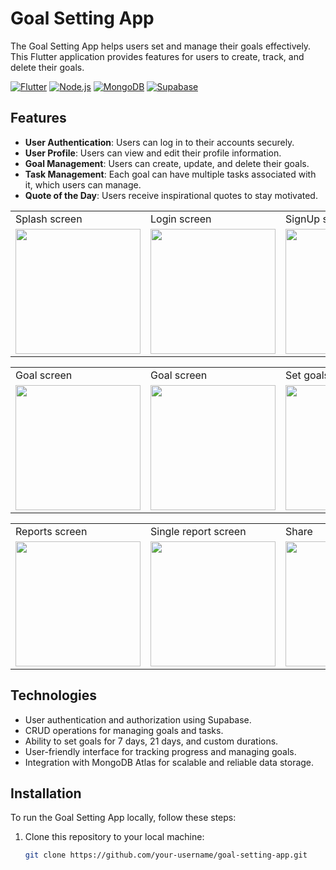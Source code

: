 # Goal Setting App

The Goal Setting App helps users set and manage their goals effectively. This Flutter application provides features for users to create, track, and delete their goals.

[![Flutter](https://img.shields.io/badge/Flutter-2.10.0-blue)](https://flutter.dev/)
[![Node.js](https://img.shields.io/badge/Node.js-16.14.0-green)](https://nodejs.org/)
[![MongoDB](https://img.shields.io/badge/MongoDB-5.0.3-brightgreen)](https://www.mongodb.com/)
[![Supabase](https://img.shields.io/badge/Supabase-latest-orange)](https://supabase.io/)

## Features

- **User Authentication**: Users can log in to their accounts securely.
- **User Profile**: Users can view and edit their profile information.
- **Goal Management**: Users can create, update, and delete their goals.
- **Task Management**: Each goal can have multiple tasks associated with it, which users can manage.
- **Quote of the Day**: Users receive inspirational quotes to stay motivated.

<table>
  <tr>
     <td> Splash screen</td>
     <td> Login screen</td>
     <td> SignUp screen</td>
     <td> SendOTP screen</td>
     <td> Varify screen</td>
     <td> Reset Password screen</td>
     <td> Completion screen</td>
  </tr>
  <tr>
    <td><img src="https://github.com/Nilupa-Illangarathna/Milestone-Tracker/assets/95247831/ab0a7480-0cd0-486f-bee2-a55c66f8890f" width=200></td>
    <td><img src="https://github.com/Nilupa-Illangarathna/Milestone-Tracker/assets/95247831/8f8f4e33-f7f1-4de0-825b-27e87b55eb10" width=200></td>
    <td><img src="https://github.com/Nilupa-Illangarathna/wheels-on-demand-vehicle-rental/assets/95247831/39ba7647-5a53-4fef-a90c-b7bc152674a7" width=200></td>
    <td><img src="https://github.com/Nilupa-Illangarathna/wheels-on-demand-vehicle-rental/assets/95247831/3cbbc00c-0b78-47f2-9dce-5a5d35c652a1" width=200></td>
    <td><img src="https://github.com/Nilupa-Illangarathna/wheels-on-demand-vehicle-rental/assets/95247831/25aa40c1-66fc-45b4-b64a-272f4c4ef604" width=200></td>
    <td><img src="https://github.com/Nilupa-Illangarathna/wheels-on-demand-vehicle-rental/assets/95247831/8f89758a-110d-41d6-b49d-f9f1272697c6" width=200></td>
    <td><img src="https://github.com/Nilupa-Illangarathna/wheels-on-demand-vehicle-rental/assets/95247831/70a59ac9-e82d-4d1c-a20a-61cb4481c63f" width=200></td>
  </tr>
 </table>

<table>
  <tr>
     <td> Goal screen</td>
     <td> Goal screen</td>
     <td> Set goals screen</td>
     <td> Set goals screen</td>
     <td> Validations</td>
     <td> Task setting screen</td>
     <td> Set tasks </td>
  </tr>
  <tr>
    <td><img src="https://github.com/Nilupa-Illangarathna/Milestone-Tracker/assets/95247831/3d35c075-228f-4002-960b-4043e8ef2708" width=200></td>
    <td><img src="https://github.com/Nilupa-Illangarathna/Milestone-Tracker/assets/95247831/522eca19-a573-4ace-a9f0-555e8a47f5cc" width=200></td>
    <td><img src="https://github.com/Nilupa-Illangarathna/Milestone-Tracker/assets/95247831/5f5687ee-ce0d-414e-a9f0-d6643b62e1a0" width=200></td>
    <td><img src="https://github.com/Nilupa-Illangarathna/Milestone-Tracker/assets/95247831/b5859af9-8e1e-479e-a340-c1969c215572" width=200></td>
    <td><img src="https://github.com/Nilupa-Illangarathna/Milestone-Tracker/assets/95247831/23f000b2-6e12-413d-8613-7a8b657bf062" width=200></td>
    <td><img src="https://github.com/Nilupa-Illangarathna/Milestone-Tracker/assets/95247831/52922800-1801-4ac2-94c3-1637b941f7e7" width=200></td>
    <td><img src="https://github.com/Nilupa-Illangarathna/Milestone-Tracker/assets/95247831/ca892c27-6851-4393-8547-364c800dbf09" width=200></td>
  </tr>
 </table>


<table>
  <tr>
    <td> Reports screen</td>
    <td> Single report screen</td>
    <td>  Share </td>
    <td> Notification screen</td>
    <td>  Recived notifications</td>
  </tr>
  <tr>
    <td><img src="https://github.com/Nilupa-Illangarathna/Milestone-Tracker/assets/95247831/81d523ad-8c4b-4648-a16a-411f4beca13c" width=200></td>
    <td><img src="https://github.com/Nilupa-Illangarathna/Milestone-Tracker/assets/95247831/7b030a84-4ec6-4c1a-b7a5-b49a93f6e81a" width=200></td>
    <td><img src="https://github.com/Nilupa-Illangarathna/Milestone-Tracker/assets/95247831/b508ae5b-67ae-41e5-93d6-94f68d7f9bf2" width=200></td>
    <td><img src="https://github.com/Nilupa-Illangarathna/Milestone-Tracker/assets/95247831/b8bed2ab-c030-4f3f-8479-140033617e1b" width=200></td>
    <td><img src="https://github.com/Nilupa-Illangarathna/Milestone-Tracker/assets/95247831/2d26f869-f403-4900-8a72-6137bcd03980" width=200></td>
  </tr>
 </table>

## Technologies

- User authentication and authorization using Supabase.
- CRUD operations for managing goals and tasks.
- Ability to set goals for 7 days, 21 days, and custom durations.
- User-friendly interface for tracking progress and managing goals.
- Integration with MongoDB Atlas for scalable and reliable data storage.

## Installation

To run the Goal Setting App locally, follow these steps:

1. Clone this repository to your local machine:

   ```bash
   git clone https://github.com/your-username/goal-setting-app.git
